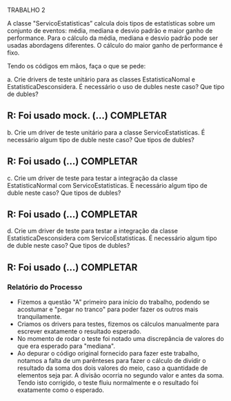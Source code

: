 TRABALHO 2

A classe "ServicoEstatisticas” calcula dois tipos de estatísticas sobre um conjunto de eventos: média, mediana e desvio padrão e maior ganho de performance. Para o cálculo da média, mediana e desvio padrão pode ser usadas abordagens diferentes. O cálculo do maior ganho de performance é fixo.

Tendo os códigos em mãos, faça o que se pede:

a.     Crie drivers de teste unitário para as classes EstatisticaNomal e EstatisticaDesconsidera. É necessário o uso de dubles neste caso? Que tipo de dubles?

## R: Foi usado mock. (...) COMPLETAR

b.     Crie um driver de teste unitário para a classe ServicoEstatisticas. É necessário algum tipo de duble neste caso? Que tipos de dubles?

## R: Foi usado (...) COMPLETAR

c.      Crie um driver de teste para testar a integração da classe EstatisticaNormal com ServicoEstatisticas. É necessário algum tipo de duble neste caso? Que tipos de dubles?

## R: Foi usado (...) COMPLETAR

d.     Crie um driver de teste para testar a integração da classe EstatisticaDesconsidera com ServicoEstatisticas. É necessário algum tipo de duble neste caso? Que tipos de dubles?

## R: Foi usado (...) COMPLETAR


### Relatório do Processo
- Fizemos a questão "A" primeiro para início do trabalho, podendo se acostumar e "pegar no tranco" para poder fazer os outros mais tranquilamente.
- Criamos os drivers para testes, fizemos os cálculos manualmente para escrever exatamente o resultado esperado.
- No momento de rodar o teste foi notado uma discrepância de valores do que era esperado para "mediana".
- Ao depurar o código original fornecido para fazer este trabalho, notamos a falta de um parênteses para fazer o cálculo de dividir o resultado da soma dos dois valores do meio, caso a quantidade de elementos seja par. A divisão ocorria no segundo valor e antes da soma. Tendo isto corrigido, o teste fluiu normalmente e o resultado foi exatamente como o esperado.